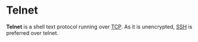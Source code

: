 # Telnet

**Telnet** is a shell text protocol running over [TCP](./protocols/tcp). As it
is unencrypted, [SSH](./protocols/ssh) is preferred over telnet.
